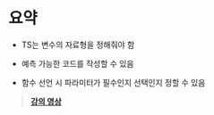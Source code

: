 # 요약

- TS는 변수의 자료형을 정해줘야 함

- 예측 가능한 코드를 작성할 수 있음

- 함수 선언 시 파라미터가 필수인지 선택인지 정할 수 있음

> **[강의 영상](https://youtu.be/l-rpsjE13KI)**